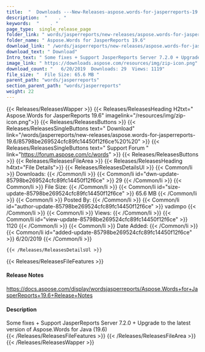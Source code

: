 ```yaml
---
title:  "  Downloads ---New-Releases-aspose.words-for-jasperreports-19.6 . " 
description:  "    . " 
keywords:  "    . " 
page_type:  single_release_page
folder_link: " words/jasperreports/new-releases/aspose.words-for-jasperreports-19.6/"
folder_name: " Aspose.Words for JasperReports 19.6"
download_link: " /words/jasperreports/new-releases/aspose.words-for-jasperreports-19.6/85798be269524cfc89fc14450f12f6ce"
download_text: " Download"
Intro_text: " Some fixes + Support JasperReports Server 7.2.0 + Upgrade to the latest version ..."
image_link: " https://downloads.aspose.com/resources/img/zip-icon.png"
download_count: "   6/20/2019  Downloads: 29  Views: 1119"
file_size: "  File Size: 65.6 MB "
parent_path: "words/jasperreports"
section_parent_path: "words/jasperreports"
weight: 22 
---
```


{{< Releases/ReleasesWapper >}}
  {{< Releases/ReleasesHeading H2txt=" Aspose.Words for JasperReports 19.6" imagelink="/resources/img/zip-icon.png">}}
  {{< Releases/ReleasesButtons >}}
    {{< Releases/ReleasesSingleButtons text=" Download" link="/words/jasperreports/new-releases/aspose.words-for-jasperreports-19.6/85798be269524cfc89fc14450f12f6ce%20%20" >}}
    {{< Releases/ReleasesSingleButtons text=" Support Forum " link="https://forum.aspose.com/c/words" >}}
  {{< Releases/ReleasesButtons >}}
  {{< Releases/ReleasesFileArea >}}
    {{< Releases/ReleasesHeading h4txt="File Details">}}
    {{< Releases/ReleasesDetailsUl >}}
            {{< Common/li  >}} Downloads: {{< /Common/li >}} 
      {{< Common/li id="dwn-update-85798be269524cfc89fc14450f12f6ce" >}} 29 {{< /Common/li >}} 
      {{< Common/li  >}} File Size: {{< /Common/li >}} 
      {{< Common/li id="size-update-85798be269524cfc89fc14450f12f6ce" >}} 65.6 MB {{< /Common/li >}} 
      {{< Common/li  >}} Posted By: {{< /Common/li >}} 
      {{< Common/li id="author-update-85798be269524cfc89fc14450f12f6ce" >}} vadimpo {{< /Common/li >}} 
      {{< Common/li  >}} Views: {{< /Common/li >}} 
      {{< Common/li id="view-update-85798be269524cfc89fc14450f12f6ce" >}} 1120 {{< /Common/li >}} 
      {{< Common/li  >}} Date Added: {{< /Common/li >}} 
      {{< Common/li id="added-update-85798be269524cfc89fc14450f12f6ce" >}} 6/20/2019 {{< /Common/li >}} 

    {{< /Releases/ReleasesDetailsUl >}}

  {{< Releases/ReleasesFileFeatures >}}
      <h4>Release Notes</h4><div><a href="https://docs.aspose.com/display/wordsjasperreports/Aspose.Words+for+JasperReports+19.6+Release+Notes">https://docs.aspose.com/display/wordsjasperreports/Aspose.Words+for+JasperReports+19.6+Release+Notes</a></div><h4>Description</h4><div class="HTMLDescription">Some fixes + Support JasperReports Server 7.2.0 + Upgrade to the latest version of Aspose.Words for Java (19.6)</div>
  {{< /Releases/ReleasesFileFeatures >}}
 {{< /Releases/ReleasesFileArea >}}
{{< /Releases/ReleasesWapper >}}


